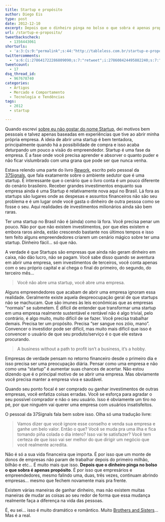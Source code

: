 ```yaml
---
title: Startup e propósito
author: Diego Eis
type: post
date: 2012-12-10
excerpt: Depois que o dinheiro pinga no bolso o que sobra é apenas propósito.
url: /startup-e-proposito/
tweetbackscheck:
  - 1356443061
shorturls:
  - 'a:3:{s:9:"permalink";s:44:"http://tableless.com.br/startup-e-proposito/";s:7:"tinyurl";s:26:"http://tinyurl.com/bow8rg7";s:4:"isgd";s:19:"http://is.gd/WBcWBD";}'
twittercomments:
  - 'a:6:{i:278641722286809090;s:7:"retweet";i:278608424495882240;s:7:"retweet";i:278562824605798402;s:7:"retweet";i:278277537665257473;s:7:"retweet";i:281463327635410944;s:7:"retweet";i:279904523089219584;s:7:"retweet";}'
tweetcount:
  - 17
dsq_thread_id:
  - 967678740
categories:
  - Artigos
  - Mercado e Comportamento
  - Tecnologia e Tendências
tags:
  - 2012
  - startup

---
```

Quando escrevi [sobre eu não gostar do nome Startup][1], dei motivos bem pessoais e talvez apenas baseadas em experiências que tive ao abrir minha própria empresa. A ideia de abrir uma startup é bem tentadora, principalmente quando há a possibilidade de compra e isso acaba deturpando um pouco a visão do empreendedor. Startup é uma fase da empresa. É a fase onde você precisa aprender e absorver o quanto puder e não ficar vislumbrado com uma grana que pode ser que nunca venha.

Estava relendo uma parte do livro [Rework][2], escrito pelo pessoal da [37Signals][3], que fala exatamente sobre o ambiente sedutor que é uma startup. É interessante que o cenário que o livro conta é um pouco diferente do cenário brasileiro. Receber grandes investimentos enquanto sua empresa ainda é uma Startup é relativamente nova aqui no Brasil. Lá fora as startups são lugares onde as despesas e assuntos financeiros não são seu problema e é um lugar onde você gasta o dinheiro de outra pessoa como se fosse o seu. Aqui realidades de investimentos milionários ainda são bem raras.

Ter uma startup no Brasil não é (ainda) como lá fora. Você precisa penar um pouco. Não por que não existem investimentos, por que eles existem e embora raros ainda, estão crescendo bastante nos últimos tempos e isso tem feito alguns empreendedores criarem um cenário mágico sobre ter uma startup. Dinheiro fácil&#8230; só que não.

A verdade é que Startups são empresas que ainda não geram dinheiro em caixa, não dão lucro, não se pagam. Você sabe disso quando se aventura em abrir uma empresa, sem investimentos de terceiros, você conta apenas com o seu próprio capital e aí chega o final do primeiro, do segundo, do terceiro mês&#8230; 

> Você não abre uma startup, você abre uma empresa.

Alguns empreendedores que acabam de abrir uma empresa ignoram essa realidade. Geralmente existe aquela despreocupação geral de que startups não se machucam. Que são imunes às leis econômicas que as empresas &#8220;normais&#8221; se submetem. É difícil de entender que transformar uma startup em uma empresa realmente sustentável e rentável não é algo trivial, pelo contrário, é algo muito, muito difícil de se fazer. Você precisa trabalhar demais. Precisa ter um propósito. Precisa &#8220;ser sangue nos zóio, mano&#8221;. Convencer o investidor pode ser difícil, mas muito mais difícil que isso é convencer o usuário de que seu produto/serviço é o que ele estava procurando.

> A business without a path to profit isn&#8217;t a business, it&#8217;s a hobby.

Empresas de verdade pensam no retorno financeiro desde o primeiro dia e isso precisa ser uma preocupação diária. Pensar como uma empresa e não como uma &#8220;startup&#8221; é aumentar suas chances de acertar. Não estou dizendo que é o principal motivo de se abrir uma empresa. Mas obviamente você precisa manter a empresa viva e saudável.

Quando seu ponto focal é ser comprado ou ganhar investimentos de outras empresas, você enfatiza coisas erradas. Você se esforça para agradar o seu possível comprador e não o seu usuário. Isso é obviamente um tiro no pé, por que ninguém vai querer uma empresa com usuários insatisfeitos.

O pessoal da 37Signals fala bem sobre isso. Olha só uma tradução livre:

> Vamos dizer que você ignore esse conselho e venda sua empresa e ganhe um belo valor. Então o que? Você se muda pra uma ilha e fica tomando piña colada o dia intero? Isso vai te satisfazer? Você tem certeza de que isso vai ser melhor do que dirigir um negócio que você realmente acredita.

Não é só a sua vida financeira que importa. É por isso que um monte de donos de empresas não param de trabalhar depois do primeiro milhão, bilhão e etc&#8230; É muito mais que isso. **Depois que o dinheiro pinga no bolso o que sobra é apenas propósito**. É por isso que empresários e empreendedores, mesmo falindo uma, duas, três vezes, continuam abrindo empresas&#8230; mesmo que fechem novamente mais pra frente.

Existem várias maneiras de ganhar dinheiro, mas não existem muitas maneiras de mudar as coisas ao seu redor de forma que essa mudança realmente faça a diferença na vida das pessoas.
  
É, eu sei&#8230; isso é muito dramático e romântico. Muito [Brothers and Sisters][4]&#8230; Mas é a real.

 [1]: http://tableless.com.br/por-que-eu-nao-gosto-do-nome-startup/ "Por que eu não gosto do nome startup"
 [2]: http://37signals.com/rework
 [3]: http://37signals.com/
 [4]: http://pt.wikipedia.org/wiki/Brothers_%26_Sisters